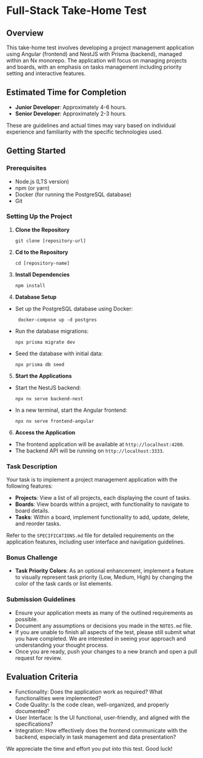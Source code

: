 # Full-Stack Take-Home Test

## Overview

This take-home test involves developing a project management application using Angular (frontend) and NestJS with Prisma (backend), managed within an Nx monorepo. The application will focus on managing projects and boards, with an emphasis on tasks management including priority setting and interactive features.

## Estimated Time for Completion

- **Junior Developer**: Approximately 4-6 hours.
- **Senior Developer**: Approximately 2-3 hours.

These are guidelines and actual times may vary based on individual experience and familiarity with the specific technologies used.

## Getting Started

### Prerequisites

- Node.js (LTS version)
- npm (or yarn)
- Docker (for running the PostgreSQL database)
- Git

### Setting Up the Project

1. **Clone the Repository**

   ```
   git clone [repository-url]
   ```

1. **Cd to the Repository**

   ```
   cd [repository-name]
   ```

1. **Install Dependencies**

   ```
   npm install
   ```

1. **Database Setup**

- Set up the PostgreSQL database using Docker:

  ```
   docker-compose up -d postgres
  ```

- Run the database migrations:

  ```
  npx prisma migrate dev
  ```

- Seed the database with initial data:

  ```
  npx prisma db seed
  ```

5. **Start the Applications**

- Start the NestJS backend:

  ```
  npx nx serve backend-nest
  ```

- In a new terminal, start the Angular frontend:

  ```
  npx nx serve frontend-angular
  ```

6. **Access the Application**

- The frontend application will be available at `http://localhost:4200`.
- The backend API will be running on `http://localhost:3333`.

### Task Description

Your task is to implement a project management application with the following features:

- **Projects**: View a list of all projects, each displaying the count of tasks.
- **Boards**: View boards within a project, with functionality to navigate to board details.
- **Tasks**: Within a board, implement functionality to add, update, delete, and reorder tasks.

Refer to the `SPECIFICATIONS.md` file for detailed requirements on the application features, including user interface and navigation guidelines.

### Bonus Challenge

- **Task Priority Colors**: As an optional enhancement, implement a feature to visually represent task priority (Low, Medium, High) by changing the color of the task cards or list elements.

### Submission Guidelines

- Ensure your application meets as many of the outlined requirements as possible.
- Document any assumptions or decisions you made in the `NOTES.md` file.
- If you are unable to finish all aspects of the test, please still submit what you have completed. We are interested in seeing your approach and understanding your thought process.
- Once you are ready, push your changes to a new branch and open a pull request for review.

## Evaluation Criteria

- Functionality: Does the application work as required? What functionalities were implemented?
- Code Quality: Is the code clean, well-organized, and properly documented?
- User Interface: Is the UI functional, user-friendly, and aligned with the specifications?
- Integration: How effectively does the frontend communicate with the backend, especially in task management and data presentation?

We appreciate the time and effort you put into this test. Good luck!
